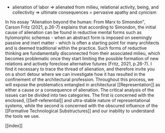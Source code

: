 - alienation of labor => alienated from milieu, relational activity, being, and collectivity => ultimate consequences = pervasive apathy and cynicism

In his essay "Alienation beyond the human: From Marx to Simondon", Carson Fritz (2021, p.26-7) explains that according to Simondon, the initial cause of alienation can be found in reductive mental forms such as hylomorphic schemas - when an abstract form is imposed on seemingly passive and inert matter - which is often a starting point for many architects and is deemed traditional within the practice. Such forms of reductive thinking are fundamentally disconnected from their associated milieu, which becomes problematic once they start limiting the possible formation of new relations and actively foreclose alternative futures (Fritz, 2021, p.26-7). I find it necessary to trace the thread of alienation, and therefore invite you on a short detour where we can investigate how it has resulted in the confinement of the architectural profession. Throughout this process, we will expose the problematics entangled in architectural [[Representation]] as either a cause or a consequence of alienation. The critical analysis of the issues can be divided into two categories. The first is concerned with the enclosed, [[Self-referential]] and ultra-stable nature of representational systems, while the second is concerned with the obscured influence of the [[Formative Technological Substructures]] and our inability to understand the tools we use.

[[index]]